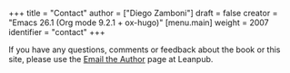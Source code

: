 +++
title = "Contact"
author = ["Diego Zamboni"]
draft = false
creator = "Emacs 26.1 (Org mode 9.2.1 + ox-hugo)"
[menu.main]
  weight = 2007
  identifier = "contact"
+++

If you have any questions, comments or feedback about the book or this site, please use the [Email the Author](https://leanpub.com/learning-cfengine/email%5Fauthor/new) page at Leanpub.
